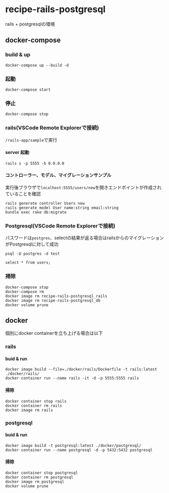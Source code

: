 # recipe-rails-postgresql

rails + postgresqlの環境

## docker-compose 

### build & up

```
docker-compose up --build -d
```

### 起動

```
docker-compose start
```

### 停止

```
docker-compose stop
```

### rails(VSCode Remote Explorerで接続) 

`/rails-app/sample`で実行

#### server 起動

```
rails s -p 5555 -b 0.0.0.0
```

#### コントローラー、モデル、マイグレーションサンプル

実行後ブラウザで`localhost:5555/users/new`を開きエンドポイントが作成されていることを確認

```
rails generate controller Users new
rails generate model User name:string email:string
bundle exec rake db:migrate
```

### Postgresql(VSCode Remote Explorerで接続)
パスワードは`postgres`、selectの結果が返る場合はrailsからのマイグレーションがPostgresqlに対して成功

```
psql -U postgres -d test

select * from users;
```

### 掃除

```
docker-compose stop
docker-compose rm
docker image rm recipe-rails-postgresql_rails
docker image rm recipe-rails-postgresql_db
docker volume prune
```

## docker
個別にdocker containerを立ち上げる場合は以下

### rails

#### buid & run

```
docker image build --file=./docker/rails/Dockerfile -t rails:latest ./docker/rails/
docker container run --name rails -it -d -p 5555:5555 rails
```

#### 掃除
```
docker container stop rails
docker container rm rails
docker image rm rails
```

### postgresql

#### buid & run

```
docker image build -t postgresql:latest ./docker/postgresql/
docker container run --name postgresql -d -p 5432:5432 postgresql
```

#### 掃除
```
docker container stop postgresql
docker container rm postgresql
docker image rm postgresql
docker volume prune
```